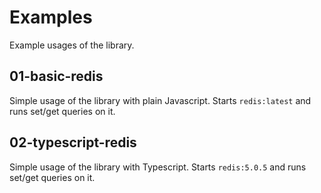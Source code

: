 # Examples
Example usages of the library.

## 01-basic-redis
Simple usage of the library with plain Javascript. Starts `redis:latest` and runs set/get queries on it.
## 02-typescript-redis
Simple usage of the library with Typescript. Starts `redis:5.0.5` and runs set/get queries on it.
